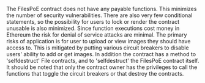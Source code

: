 The FilesPoE contract does not have any payable functions.
This minimizes the number of security vulnerabilities.
There are also very few conditional statements, so the possibility for users to lock or render the contract unusable is also minimized.
Since function executions cost money in Ethereum the risk for denial of service attacks are minimal.
The primary risks of application is for user to upload or view images they should have access to.
This is mitigated by putting various circuit breakers to disable users' ability to add or get images.
In addition the contract has a method to 'selfdestruct' File contracts, and to 'selfdestruct' the FilesPoE contract itself.
It should be noted that only the contract owner has the privileges to call the functions that toggle the circuit breakers or that destroy the contracts.
